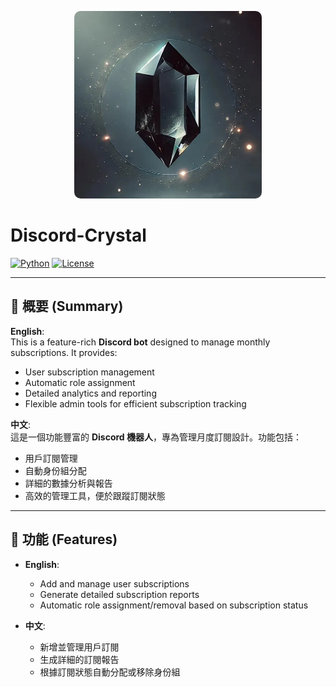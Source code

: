 <p align="center">
  <img src="assets/logo.jpg" alt="Discord-Crystal Logo" width="300" style="border-radius: 10px;">
</p>

# Discord-Crystal

[![Python](https://img.shields.io/badge/Python-3.9%2B-blue)](https://www.python.org/)
[![License](https://img.shields.io/github/license/Shanchh/Discord-Crystal)](LICENSE)

---

## 🌟 概要 (Summary)
**English**:  
This is a feature-rich **Discord bot** designed to manage monthly subscriptions. It provides:
- User subscription management
- Automatic role assignment
- Detailed analytics and reporting
- Flexible admin tools for efficient subscription tracking

**中文**:  
這是一個功能豐富的 **Discord 機器人**，專為管理月度訂閱設計。功能包括：
- 用戶訂閱管理
- 自動身份組分配
- 詳細的數據分析與報告
- 高效的管理工具，便於跟蹤訂閱狀態

---

## 🔧 功能 (Features)
- **English**:
  - Add and manage user subscriptions
  - Generate detailed subscription reports
  - Automatic role assignment/removal based on subscription status

- **中文**:
  - 新增並管理用戶訂閱
  - 生成詳細的訂閱報告
  - 根據訂閱狀態自動分配或移除身份組
